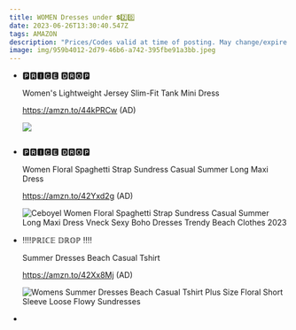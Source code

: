 ```yaml
---
title: WOMEN Dresses under 💲2️⃣0️⃣
date: 2023-06-26T13:30:40.547Z
tags: AMAZON
description: "Prices/Codes valid at time of posting. May change/expire at any time. (AD) "
image: img/959b4012-2d79-46b6-a742-395fbe91a3bb.jpeg
---
```

* <!--StartFragment-->

  🅿🆁🅸🅲🅴 🅳🆁🅾🅿

  Women's Lightweight Jersey Slim-Fit Tank Mini Dress

  https://amzn.to/44kPRCw (AD)

  <!--EndFragment--><!--StartFragment-->

  ![](blob:https://web.whatsapp.com/5162394f-d862-42f8-a016-5bd0abe23893)

  <!--EndFragment-->

  ![]()
* <!--StartFragment-->

  🅿🆁🅸🅲🅴 🅳🆁🅾🅿

  Women Floral Spaghetti Strap Sundress Casual Summer Long Maxi Dress

  https://amzn.to/42Yxd2g (AD)

  <!--EndFragment--><!--StartFragment-->

  ![Ceboyel Women Floral Spaghetti Strap Sundress Casual Summer Long Maxi Dress Vneck Sexy Boho Dresses Trendy Beach Clothes 2023](https://m.media-amazon.com/images/I/61FnUAympWL._AC_UX679_.jpg)

  <!--EndFragment-->
* <!--StartFragment-->

  ‼️‼️ℙℝ𝕀ℂ𝔼 𝔻ℝ𝕆ℙ ‼️‼️

  Summer Dresses Beach Casual Tshirt

  https://amzn.to/42Xx8Mj (AD)

  <!--EndFragment--><!--StartFragment-->

  ![Womens Summer Dresses Beach Casual Tshirt Plus Size Floral Short Sleeve Loose Flowy Sundresses](https://m.media-amazon.com/images/I/918Y0qN75ML._AC_UY879_.jpg)

  <!--EndFragment-->
*